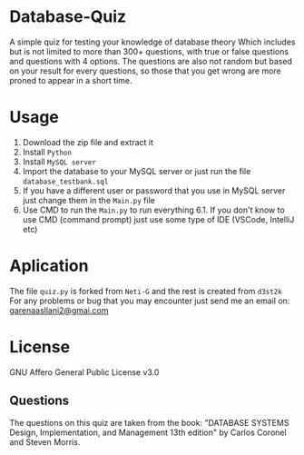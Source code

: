 # Database-Quiz
A simple quiz for testing your knowledge of database theory
Which includes but is not limited to more than 300+ questions, with true or false questions and questions with 4 options.
The questions are also not random but based on your result for every questions, so those that you get wrong are more proned to appear in a short time.

# Usage
1. Download the zip file and extract it 
2. Install `Python`
3. Install `MySQL server` 
4. Import the database to your MySQL server or just run the file `database_testbank.sql`
5. If you have a different user or password that you use in MySQL server just change them in the `Main.py` file
6. Use CMD to run the `Main.py` to run everything 
6.1. If you don't know to use CMD (command prompt) just use some type of IDE (VSCode, IntelliJ etc)

# Aplication
The file `quiz.py` is forked from `Neti-G` and the rest is created from `d3st2k`
For any problems or bug that you may encounter just send me an email on: garenaasllani2@gmai.com

# License
GNU Affero General Public License v3.0

## Questions
The questions on this quiz are taken from the book: "DATABASE SYSTEMS Design, Implementation, and Management 13th edition" by Carlos Coronel and Steven Morris.

